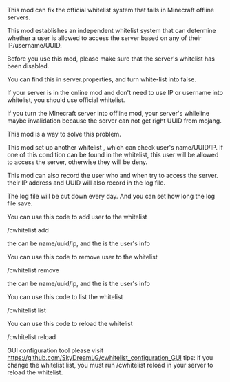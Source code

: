 This mod can fix the official whitelist system that fails in Minecraft offline servers.

This mod establishes an independent whitelist system that can determine whether a user is allowed to access the server based on any of their IP/username/UUID.

Before you use this mod, please make sure that the server's whitelist has been disabled.

You can find this in server.properties, and turn white-list into false.

If your server is in the online mod and don't need to use IP or username into whitelist, you should use official whitelist.

If you turn the Minecraft server into offline mod, your server's whileline maybe invalidation because the server can not get right UUID from mojang.

This mod is a way to solve this problem.

This mod set up another whitelist , which can check user's name/UUID/IP. If one of this condition can be found in the whitelist, this user will be allowed to access the server, otherwise they will be deny.

This mod can also record the user who and when try to access the server. their IP address and UUID will also record in the log file.

The log file will be cut down every day. And you can set how long the log file save.

You can use this code to add user to the whitelist

/cwhitelist add <type> <volum>

the <type> can be name/uuid/ip, and the <volum> is the user's info

You can use this code to remove user to the whitelist

/cwhitelist remove <type> <volum>

the <type> can be name/uuid/ip, and the <volum> is the user's info

You can use this code to list the whitelist

/cwhitelist list

You can use this code to reload the whitelist

/cwhitelist reload

GUI configuration tool please visit https://github.com/SkyDreamLG/cwhitelist_configuration_GUI
tips: if you change the whitelist list, you must run /cwhitelist reload in your server to reload the whitelist.
